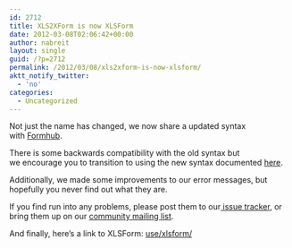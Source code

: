 ```yaml
---
id: 2712
title: XLS2XForm is now XLSForm
date: 2012-03-08T02:06:42+00:00
author: nabreit
layout: single
guid: /?p=2712
permalink: /2012/03/08/xls2xform-is-now-xlsform/
aktt_notify_twitter:
  - 'no'
categories:
  - Uncategorized
---
```

Not just the name has changed, we now share a updated syntax with [Formhub](https://formhub.org/).

There is some backwards compatibility with the old syntax but we encourage you to transition to using the new syntax documented [here](//opendatakit.org/help/form-design/xlsform/).

Additionally, we made some improvements to our error messages, but hopefully you never find out what they are.

If you find run into any problems, please post them to our[ issue tracker](https://code.google.com/p/opendatakit/issues/list), or bring them up on our [community mailing list](https://groups.google.com/group/opendatakit).

And finally, here&#8217;s a link to XLSForm: <a href="//opendatakit.org/use/xlsform/" target="_blank">use/<wbr>xlsform/</wbr></a>
